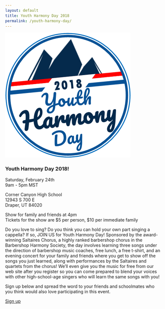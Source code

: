 ```yaml
---
layout: default
title: Youth Harmony Day 2018
permalink: /youth-harmony-day/
---
```


![Youth Harmony Day 2018](/images/youth-harmony-logo.jpg)

### Youth Harmony Day 2018!

Saturday, February 24th<br>
9am - 5pm MST

Corner Canyon High School<br>
12943 S 700 E<br>
Draper, UT 84020<br>

Show for family and friends at 4pm<br>
Tickets for the show are $5 per person, $10 per immediate family

Do you love to sing?  Do you think you can hold your own part singing a
cappella?  If so, JOIN US for Youth Harmony Day!  Sponsored by the award-winning
Saltaires Chorus, a highly ranked barbershop chorus in the Barbershop Harmony
Society, the day involves learning three songs under the direction of barbershop
music coaches, free lunch, a free t-shirt, and an evening concert for your
family and friends where you get to show off the songs you just learned, along
with performances by the Saltaires and quartets from the chorus!  We’ll even
give you the music for free from our web site after you register so you can come
prepared to blend your voices with other high-school-age singers who will learn
the same songs with you!

Sign up below and spread the word to your friends and schoolmates who you think would also love participating in this event.

<p class="lead">
  <a href="
https://docs.google.com/forms/d/e/1FAIpQLSeHtdhyvbTPe3Cr69PEhUTB_KpDYgwfyaEQvO8Mo0ZqljRe1w/viewform" class="btn btn-lg btn-default">Sign up</a>
</p>
